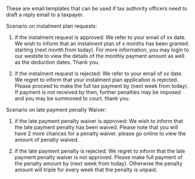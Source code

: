 These are email templates that can be used if tax authority officers need to draft a reply email to a taxpayer.

Scenario on instalment plan requests:

1) if the instalment request is approved:
We refer to your email of xx date. We wish to inform that an instalment plan of x months has been granted. starting (next month from today). For more information, you may login to our wesbite to view the details of the monthly payment amount as well as the deduction dates. Thank you.


2) if the instalment request is rejected:
We refer to your email of xx date. We regret to inform that your instalment plan application is rejected. Please proceed to make the full tax payment by (next week from today). If payment is not received by then, further penalties may be imposed and you may be summoned to court. thank you.


Scenario on late payment penalty Waiver:
1) if the late payment penalty waiver is approved:
We wish to inform that the late payment penalty has been waived. Please note that you will have 2 more chances for a penalty waiver. please go online to view the amount of penalty waived.

2) if the late payment penalty is rejected:
We regret to inform that the late payment penalty waiver is not approved. Please make full payment of the penalty amount by (next week from today). Otherwise the penalty amount will triple for every week that the penalty is unpaid. 
